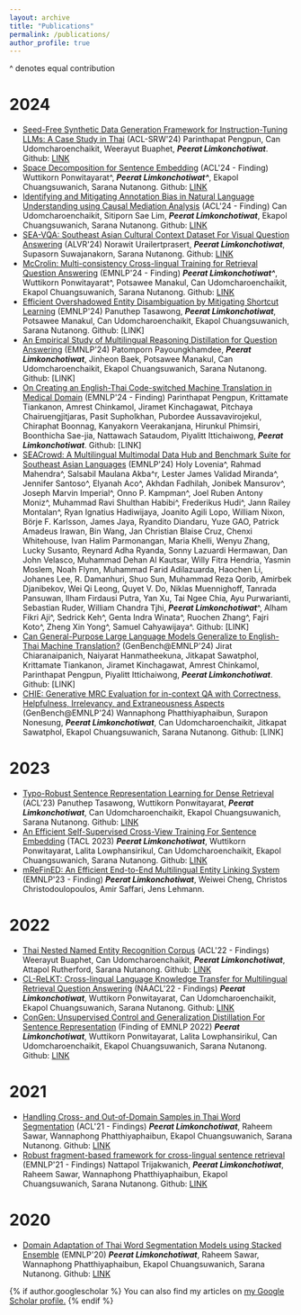 ```yaml
---
layout: archive
title: "Publications"
permalink: /publications/
author_profile: true
---
```

^ denotes equal contribution

# 2024
- <a href="https://aclanthology.org/2024.acl-srw.38.pdf">Seed-Free Synthetic Data Generation Framework for Instruction-Tuning LLMs: A Case Study in Thai</a> (ACL-SRW'24) Parinthapat Pengpun, Can Udomcharoenchaikit, Weerayut Buaphet, ***Peerat Limkonchotiwat***. Github: [LINK]()
- <a href="https://arxiv.org/pdf/2406.03125">Space Decomposition for Sentence Embedding</a> (ACL'24 - Finding) Wuttikorn Ponwitayarat^, ***Peerat Limkonchotiwat^***, Ekapol Chuangsuwanich, Sarana Nutanong. Github: [LINK]()
- <a href="https://aclanthology.org/2024.findings-acl.686.pdf">Identifying and Mitigating Annotation Bias in Natural Language Understanding using Causal Mediation Analysis</a> (ACL'24 - Finding) Can Udomcharoenchaikit, Sitiporn Sae Lim, ***Peerat Limkonchotiwat***, Ekapol Chuangsuwanich, Sarana Nutanong. Github: [LINK]()
- <a href="https://aclanthology.org/2024.alvr-1.15.pdf">SEA-VQA: Southeast Asian Cultural Context Dataset For Visual Question Answering</a> (ALVR'24) Norawit Urailertprasert, ***Peerat Limkonchotiwat***, Supasorn Suwajanakorn, Sarana Nutanong. Github: [LINK]()
- <a href="">McCrolin: Multi-consistency Cross-lingual Training for Retrieval Question Answering</a> (EMNLP'24 - Finding) ***Peerat Limkonchotiwat^***, Wuttikorn Ponwitayarat^, Potsawee Manakul, Can Udomcharoenchaikit, Ekapol Chuangsuwanich, Sarana Nutanong. Github: [LINK]()
- <a href="">Efficient Overshadowed Entity Disambiguation by Mitigating Shortcut Learning</a> (EMNLP'24) Panuthep Tasawong, ***Peerat Limkonchotiwat***, Potsawee Manakul, Can Udomcharoenchaikit, Ekapol Chuangsuwanich, Sarana Nutanong. Github: [LINK]
- <a href="">An Empirical Study of Multilingual Reasoning Distillation for Question Answering</a> (EMNLP'24) Patomporn Payoungkhamdee, ***Peerat Limkonchotiwat***, Jinheon Baek, Potsawee Manakul, Can Udomcharoenchaikit, Ekapol Chuangsuwanich, Sarana Nutanong. Github: [LINK]
- <a href="">On Creating an English-Thai Code-switched Machine Translation in Medical Domain</a> (EMNLP'24 - Finding) Parinthapat Pengpun, Krittamate Tiankanon, Amrest Chinkamol, Jiramet Kinchagawat, Pitchaya Chairuengjitjaras, Pasit Supholkhan, Pubordee Aussavavirojekul, Chiraphat Boonnag, Kanyakorn Veerakanjana, Hirunkul Phimsiri, Boonthicha Sae-jia, Nattawach Sataudom, Piyalitt Ittichaiwong, ***Peerat Limkonchotiwat***. Github: [LINK]
- <a href="">	SEACrowd: A Multilingual Multimodal Data Hub and Benchmark Suite for Southeast Asian Languages</a> (EMNLP'24) Holy Lovenia^, Rahmad Mahendra^, Salsabil Maulana Akba^r, Lester James Validad Miranda^, Jennifer Santoso^, Elyanah Aco^, Akhdan Fadhilah, Jonibek Mansurov^, Joseph Marvin Imperial^, Onno P. Kampman^, Joel Ruben Antony Moniz^, Muhammad Ravi Shulthan Habibi^, Frederikus Hudi^, Jann Railey Montalan^, Ryan Ignatius Hadiwijaya, Joanito Agili Lopo, William Nixon, Börje F. Karlsson, James Jaya, Ryandito Diandaru, Yuze GAO, Patrick Amadeus Irawan, Bin Wang, Jan Christian Blaise Cruz, Chenxi Whitehouse, Ivan Halim Parmonangan, Maria Khelli, Wenyu Zhang, Lucky Susanto, Reynard Adha Ryanda, Sonny Lazuardi Hermawan, Dan John Velasco, Muhammad Dehan Al Kautsar, Willy Fitra Hendria, Yasmin Moslem, Noah Flynn, Muhammad Farid Adilazuarda, Haochen Li, Johanes Lee, R. Damanhuri, Shuo Sun, Muhammad Reza Qorib, Amirbek Djanibekov, Wei Qi Leong, Quyet V. Do, Niklas Muennighoff, Tanrada Pansuwan, Ilham Firdausi Putra, Yan Xu, Tai Ngee Chia, Ayu Purwarianti, Sebastian Ruder, William Chandra Tjhi,  ***Peerat Limkonchotiwat***^, Alham Fikri Aji^, Sedrick Keh^, Genta Indra Winata^, Ruochen Zhang^, Fajri Koto^, Zheng Xin Yong^, Samuel Cahyawijaya^. Github: [LINK]
- <a href="">Can General-Purpose Large Language Models Generalize to English-Thai Machine Translation?</a> (GenBench@EMNLP'24) Jirat Chiaranaipanich, Naiyarat Hanmatheekuna, Jitkapat Sawatphol, Krittamate Tiankanon, Jiramet Kinchagawat, Amrest Chinkamol, Parinthapat Pengpun, Piyalitt Ittichaiwong, ***Peerat Limkonchotiwat***. Github: [LINK]
- <a href="">CHIE: Generative MRC Evaluation for in-context QA with Correctness, Helpfulness, Irrelevancy, and Extraneousness Aspects</a> (GenBench@EMNLP'24) Wannaphong Phatthiyaphaibun, Surapon Nonesung, ***Peerat Limkonchotiwat***, Can Udomcharoenchaikit, Jitkapat Sawatphol, Ekapol Chuangsuwanich, Sarana Nutanong. Github: [LINK]


# 2023
- <a href="https://aclanthology.org/2023.acl-short.95.pdf">Typo-Robust Sentence Representation Learning for Dense Retrieval</a> (ACL'23) Panuthep Tasawong, Wuttikorn Ponwitayarat, ***Peerat Limkonchotiwat***, Can Udomcharoenchaikit, Ekapol Chuangsuwanich, Sarana Nutanong. Github: [LINK](https://github.com/panuthept/DST-DenseRetrieval)
- [An Efficient Self-Supervised Cross-View Training For Sentence Embedding](https://github.com/mrpeerat/SCT/blob/main/An_Efficient_Self_supervised_Cross_View_Training_For_Unsupervised_Sentence_Embedding.pdf) (TACL 2023) ***Peerat Limkonchotiwat***,  Wuttikorn Ponwitayarat, Lalita Lowphansirikul, Can Udomcharoenchaikit, Ekapol Chuangsuwanich, Sarana Nutanong. Github: [LINK](https://github.com/mrpeerat/SCT)
- [mReFinED: An Efficient End-to-End Multilingual Entity Linking System]() (EMNLP'23 - Finding) ***Peerat Limkonchotiwat***, Weiwei Cheng, Christos Christodoulopoulos, Amir Saffari, Jens Lehmann.


# 2022
- <a href="https://aclanthology.org/2022.findings-acl.116/">Thai Nested Named Entity Recognition Corpus</a> (ACL'22 - Findings) Weerayut Buaphet, Can Udomcharoenchaikit, ***Peerat Limkonchotiwat***, Attapol Rutherford, Sarana Nutanong. Github: [LINK](https://github.com/vistec-AI/Thai-NNER)
- <a href="https://openreview.net/forum?id=y42xxJ_xx8">CL-ReLKT: Cross-lingual Language Knowledge Transfer for Multilingual Retrieval Question Answering</a> (NAACL'22 - Findings) ***Peerat Limkonchotiwat***,  Wuttikorn Ponwitayarat, Can Udomcharoenchaikit, Ekapol Chuangsuwanich, Sarana Nutanong. Github: [LINK](https://github.com/mrpeerat/CL-ReLKT)
- [ConGen: Unsupervised Control and Generalization Distillation For Sentence Representation](https://github.com/KornWtp/ConGen/blob/main/ConGen__Unsupervised_Control_and_Generalization_Distillation_For_Sentence_Representation.pdf) (Finding of EMNLP 2022) ***Peerat Limkonchotiwat***,  Wuttikorn Ponwitayarat, Lalita Lowphansirikul, Can Udomcharoenchaikit, Ekapol Chuangsuwanich, Sarana Nutanong. Github: [LINK](https://github.com/KornWtp/ConGen)

# 2021
- <a href="https://aclanthology.org/2021.findings-acl.86/">Handling Cross- and Out-of-Domain Samples in Thai Word Segmentation</a> (ACL'21 - Findings) ***Peerat Limkonchotiwat***, Raheem Sawar, Wannaphong Phatthiyaphaibun, Ekapol Chuangsuwanich, Sarana Nutanong. Github: [LINK](https://github.com/mrpeerat/OSKut)
- <a href="https://aclanthology.org/2021.findings-emnlp.80/">Robust fragment-based framework for cross-lingual sentence retrieval</a> (EMNLP'21 - Findings) Nattapol Trijakwanich, ***Peerat Limkonchotiwat***, Raheem Sawar, Wannaphong Phatthiyaphaibun, Ekapol Chuangsuwanich, Sarana Nutanong. Github: [LINK](https://github.com/elmiaon/robust_fragment_representation)


# 2020
- [Domain Adaptation of Thai Word Segmentation Models using Stacked Ensemble](https://www.aclweb.org/anthology/2020.emnlp-main.315/) (EMNLP'20) ***Peerat Limkonchotiwat***, Raheem Sawar, Wannaphong Phatthiyaphaibun, Ekapol Chuangsuwanich, Sarana Nutanong. Github: [LINK](https://github.com/mrpeerat/SEFR_CUT)

{% if author.googlescholar %}
  You can also find my articles on <u><a href="{{https://scholar.google.com/citations?user=T-rvPZ4AAAAJ&hl=th}}">my Google Scholar profile</a>.</u>
{% endif %}

<!-- {% include base_path %} -->

<!-- {% for post in site.publications reversed %}
  {% include archive-single.html %}
{% endfor %} -->
